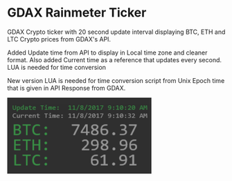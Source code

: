 # GDAX Rainmeter Ticker

GDAX Crypto ticker with 20 second update interval displaying BTC, ETH and LTC Crypto prices from GDAX's API.

Added Update time from API to display in Local time zone and cleaner format. Also added Current time as a reference that updates every second. LUA is needed for time conversion

New version LUA is needed for time conversion script from Unix Epoch time that is given in API Response from GDAX.

![alt text](https://github.com/interbiznw/Crypto_Tracker/blob/master/2017-11-08%2009_10_32-.png)
